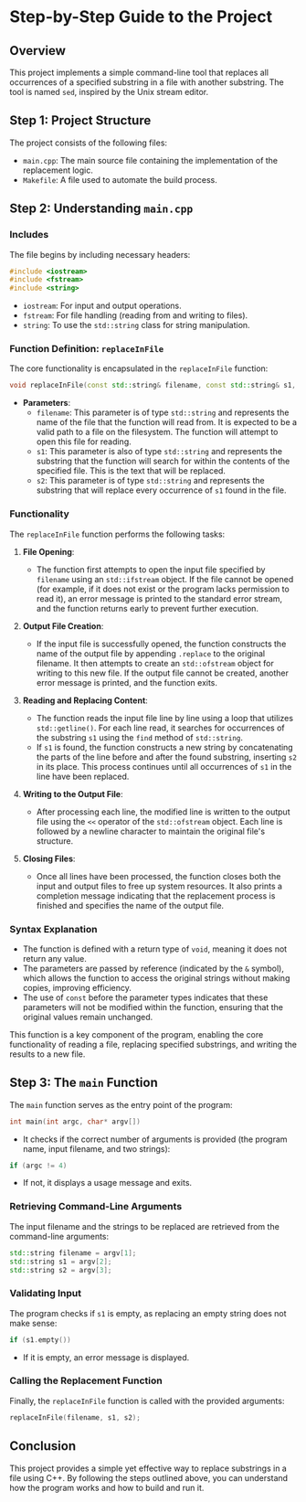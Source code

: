 # Step-by-Step Guide to the Project

## Overview
This project implements a simple command-line tool that replaces all occurrences of a specified substring in a file with another substring. The tool is named `sed`, inspired by the Unix stream editor.

## Step 1: Project Structure
The project consists of the following files:
- `main.cpp`: The main source file containing the implementation of the replacement logic.
- `Makefile`: A file used to automate the build process.

## Step 2: Understanding `main.cpp`
### Includes
The file begins by including necessary headers:

```cpp
#include <iostream>
#include <fstream>
#include <string>
```
- `iostream`: For input and output operations.
- `fstream`: For file handling (reading from and writing to files).
- `string`: To use the `std::string` class for string manipulation.

### Function Definition: `replaceInFile`
The core functionality is encapsulated in the `replaceInFile` function:

```cpp
void replaceInFile(const std::string& filename, const std::string& s1, const std::string& s2)
```
- **Parameters**:
  - `filename`: This parameter is of type `std::string` and represents the name of the file that the function will read from. It is expected to be a valid path to a file on the filesystem. The function will attempt to open this file for reading.
  - `s1`: This parameter is also of type `std::string` and represents the substring that the function will search for within the contents of the specified file. This is the text that will be replaced.
  - `s2`: This parameter is of type `std::string` and represents the substring that will replace every occurrence of `s1` found in the file. 

### Functionality
The `replaceInFile` function performs the following tasks:

1. **File Opening**: 
   - The function first attempts to open the input file specified by `filename` using an `std::ifstream` object. If the file cannot be opened (for example, if it does not exist or the program lacks permission to read it), an error message is printed to the standard error stream, and the function returns early to prevent further execution.

2. **Output File Creation**:
   - If the input file is successfully opened, the function constructs the name of the output file by appending `.replace` to the original filename. It then attempts to create an `std::ofstream` object for writing to this new file. If the output file cannot be created, another error message is printed, and the function exits.

3. **Reading and Replacing Content**:
   - The function reads the input file line by line using a loop that utilizes `std::getline()`. For each line read, it searches for occurrences of the substring `s1` using the `find` method of `std::string`. 
   - If `s1` is found, the function constructs a new string by concatenating the parts of the line before and after the found substring, inserting `s2` in its place. This process continues until all occurrences of `s1` in the line have been replaced.

4. **Writing to the Output File**:
   - After processing each line, the modified line is written to the output file using the `<<` operator of the `std::ofstream` object. Each line is followed by a newline character to maintain the original file's structure.

5. **Closing Files**:
   - Once all lines have been processed, the function closes both the input and output files to free up system resources. It also prints a completion message indicating that the replacement process is finished and specifies the name of the output file.

### Syntax Explanation
- The function is defined with a return type of `void`, meaning it does not return any value. 
- The parameters are passed by reference (indicated by the `&` symbol), which allows the function to access the original strings without making copies, improving efficiency.
- The use of `const` before the parameter types indicates that these parameters will not be modified within the function, ensuring that the original values remain unchanged.

This function is a key component of the program, enabling the core functionality of reading a file, replacing specified substrings, and writing the results to a new file.

## Step 3: The `main` Function
The `main` function serves as the entry point of the program:

```cpp
int main(int argc, char* argv[])
```
- It checks if the correct number of arguments is provided (the program name, input filename, and two strings):

```cpp
if (argc != 4)
```
- If not, it displays a usage message and exits.

### Retrieving Command-Line Arguments
The input filename and the strings to be replaced are retrieved from the command-line arguments:

```cpp
std::string filename = argv[1];
std::string s1 = argv[2];
std::string s2 = argv[3];
```

### Validating Input
The program checks if `s1` is empty, as replacing an empty string does not make sense:

```cpp
if (s1.empty())
```
- If it is empty, an error message is displayed.

### Calling the Replacement Function
Finally, the `replaceInFile` function is called with the provided arguments:

```cpp
replaceInFile(filename, s1, s2);
```

## Conclusion
This project provides a simple yet effective way to replace substrings in a file using C++. By following the steps outlined above, you can understand how the program works and how to build and run it.
